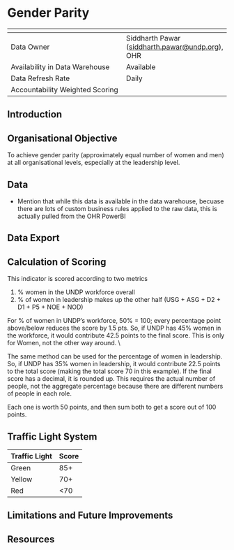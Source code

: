 # Gender Parity

<table data-header-hidden><thead><tr><th width="289"></th><th></th></tr></thead><tbody><tr><td>Data Owner</td><td>Siddharth Pawar (<a href="mailto:siddharth.pawar@undp.org">siddharth.pawar@undp.org</a>), OHR</td></tr><tr><td>Availability in Data Warehouse</td><td>Available</td></tr><tr><td>Data Refresh Rate</td><td>Daily</td></tr><tr><td>Accountability Weighted Scoring</td><td></td></tr></tbody></table>

## Introduction

## Organisational Objective

To achieve gender parity  (approximately equal number of women and men) at all organisational levels, especially at the leadership level.&#x20;

## Data

* Mention that while this data is available in the data warehouse, becuase there are lots of custom business rules applied to the raw data, this is actually pulled from the OHR PowerBI

## Data Export

## Calculation of Scoring

This indicator is scored according to two metrics

1. % women in the UNDP workforce overall
2. % of women in leadership makes up the other half (USG + ASG + D2 + D1 + P5 + NOE + NOD)&#x20;

For % of women in UNDP’s workforce, 50% = 100; every percentage point above/below reduces the score by 1.5 pts. So, if UNDP has 45% women in the workforce, it would contribute 42.5 points to the final score.  This is only for Women, not the other way around.  \


The same method can be used for the percentage of women in leadership. So, if UNDP has 35% women in leadership, it would contribute 22.5 points to the total score (making the total score 70 in this example). If the final score has a decimal, it is rounded up. This requires the actual number of people, not the aggregate percentage because there are different numbers of people in each role. &#x20;

Each one is worth 50 points, and then sum both to get a score out of 100 points.

## Traffic Light System

| Traffic Light | Score |
| ------------- | ----- |
| Green         | 85+   |
| Yellow        | 70+   |
| Red           | <70   |

## Limitations and Future Improvements&#x20;

## Resources
